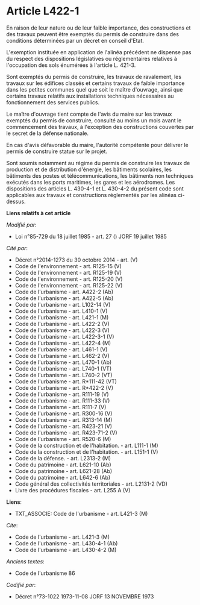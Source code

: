 # Article L422-1

En raison de leur nature ou de leur faible importance, des constructions et des travaux peuvent être exemptés du permis de
construire dans des conditions déterminées par un décret en conseil d'Etat.

L'exemption instituée en application de l'alinéa précédent ne dispense pas du respect des dispositions législatives ou
réglementaires relatives à l'occupation des sols énumérées à l'article L. 421-3.

Sont exemptés du permis de construire, les travaux de ravalement, les travaux sur les édifices classés et certains travaux de
faible importance dans les petites communes quel que soit le maître d'ouvrage, ainsi que certains travaux relatifs aux
installations techniques nécessaires au fonctionnement des services publics.

Le maître d'ouvrage tient compte de l'avis du maire sur les travaux exemptés du permis de construire, consulté au moins un
mois avant le commencement des travaux, à l'exception des constructions couvertes par le secret de la défense nationale.

En cas d'avis défavorable du maire, l'autorité compétente pour délivrer le permis de construire statue sur le projet.

Sont soumis notamment au régime du permis de construire les travaux de production et de distribution d'énergie, les bâtiments
scolaires, les bâtiments des postes et télécommunications, les bâtiments non techniques exécutés dans les ports maritimes,
les gares et les aérodromes.    Les dispositions des articles L. 430-4-1 et L. 430-4-2  du présent code sont applicables aux
travaux et constructions réglementés par les alinéas ci-dessus.

**Liens relatifs à cet article**

_Modifié par_:

  - Loi n°85-729 du 18 juillet 1985 - art. 27 () JORF 19 juillet 1985

_Cité par_:

  - Décret n°2014-1273 du 30 octobre 2014 - art. (V)
  - Code de l'environnement - art. R125-15 (V)
  - Code de l'environnement - art. R125-19 (V)
  - Code de l'environnement - art. R125-20 (V)
  - Code de l'environnement - art. R125-22 (V)
  - Code de l'urbanisme - art. A422-2 (Ab)
  - Code de l'urbanisme - art. A422-5 (Ab)
  - Code de l'urbanisme - art. L102-14 (V)
  - Code de l'urbanisme - art. L410-1 (V)
  - Code de l'urbanisme - art. L421-1 (M)
  - Code de l'urbanisme - art. L422-2 (V)
  - Code de l'urbanisme - art. L422-3 (V)
  - Code de l'urbanisme - art. L422-3-1 (V)
  - Code de l'urbanisme - art. L422-4 (M)
  - Code de l'urbanisme - art. L461-1 (V)
  - Code de l'urbanisme - art. L462-2 (V)
  - Code de l'urbanisme - art. L470-1 (Ab)
  - Code de l'urbanisme - art. L740-1 (VT)
  - Code de l'urbanisme - art. L740-2 (VT)
  - Code de l'urbanisme - art. R*111-42 (VT)
  - Code de l'urbanisme - art. R*422-2 (V)
  - Code de l'urbanisme - art. R111-19 (V)
  - Code de l'urbanisme - art. R111-33 (V)
  - Code de l'urbanisme - art. R111-7 (V)
  - Code de l'urbanisme - art. R300-16 (V)
  - Code de l'urbanisme - art. R313-14 (M)
  - Code de l'urbanisme - art. R423-21 (V)
  - Code de l'urbanisme - art. R423-71-2 (V)
  - Code de l'urbanisme - art. R520-6 (M)
  - Code de la construction et de l'habitation. - art. L111-1 (M)
  - Code de la construction et de l'habitation. - art. L151-1 (V)
  - Code de la défense. - art. L2313-2 (M)
  - Code du patrimoine - art. L621-10 (Ab)
  - Code du patrimoine - art. L621-28 (Ab)
  - Code du patrimoine - art. L642-6 (Ab)
  - Code général des collectivités territoriales - art. L2131-2 (VD)
  - Livre des procédures fiscales - art. L255 A (V)

**Liens**:

  - TXT_ASSOCIE: Code de l'urbanisme - art. L421-3 (M)

_Cite_:

  - Code de l'urbanisme - art. L421-3 (M)
  - Code de l'urbanisme - art. L430-4-1 (Ab)
  - Code de l'urbanisme - art. L430-4-2 (M)

_Anciens textes_:

  - Code de l'urbanisme 86

_Codifié par_:

  - Décret n°73-1022 1973-11-08 JORF 13 NOVEMBRE 1973
